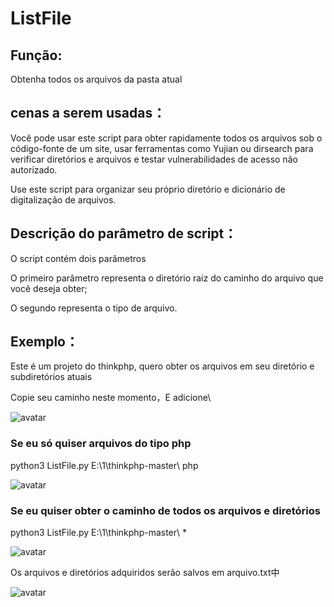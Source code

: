 # ListFile
<h2>Função:</h2>

Obtenha todos os arquivos da pasta atual

<h2>cenas a serem usadas：</h2>

Você pode usar este script para obter rapidamente todos os arquivos sob o código-fonte de um site, usar ferramentas como Yujian ou dirsearch para verificar diretórios e arquivos e testar vulnerabilidades de acesso não autorizado.


Use este script para organizar seu próprio diretório e dicionário de digitalização de arquivos.
         
<h2>Descrição do parâmetro de script：</h2>

O script contém dois parâmetros

O primeiro parâmetro representa o diretório raiz do caminho do arquivo que você deseja obter;

O segundo representa o tipo de arquivo.

<h2>Exemplo：</h2>
Este é um projeto do thinkphp, quero obter os arquivos em seu diretório e subdiretórios atuais

Copie seu caminho neste momento，E adicione\

![avatar](https://github.com/cursosbelga/ListFile2021/blob/main/ListFile/1620681317(1).jpg)

<h3>Se eu só quiser arquivos do tipo php</h3>


python3 ListFile.py E:\1\thinkphp-master\ php


![avatar](https://github.com/cursosbelga/ListFile2021/blob/main/ListFile/1620680922(1).jpg)

<h3>Se eu quiser obter o caminho de todos os arquivos e diretórios</h3>

python3 ListFile.py E:\1\thinkphp-master\ *


![avatar](https://github.com/cursosbelga/ListFile2021/blob/main/ListFile/1620681082(1).jpg)


Os arquivos e diretórios adquiridos serão salvos em arquivo.txt中

![avatar](https://github.com/cursosbelga/ListFile2021/blob/main/ListFile/1620681167(1).jpg)
